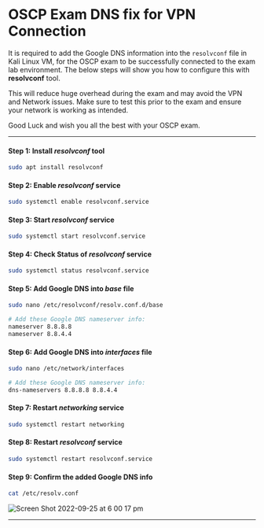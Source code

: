 # OSCP Exam DNS fix for VPN Connection
It is required to add the Google DNS information into the `resolvconf` file in Kali Linux VM, for the OSCP exam to be successfully connected to the exam lab environment. The below steps will show you how to configure this with **resolvconf** tool. 

This will reduce huge overhead during the exam and may avoid the VPN and Network issues. Make sure to test this prior to the exam and ensure your network is working as intended. 

Good Luck and wish you all the best with your OSCP exam. 


---


#### **Step 1:** Install *resolvconf* tool
```bash
sudo apt install resolvconf
```


#### **Step 2:** Enable *resolvconf* service
```bash
sudo systemctl enable resolvconf.service
```


#### **Step 3:** Start *resolvconf* service
```bash
sudo systemctl start resolvconf.service
```


#### **Step 4:** Check Status of *resolvconf* service
```bash
sudo systemctl status resolvconf.service
```


#### **Step 5:** Add Google DNS into *base* file
```bash
sudo nano /etc/resolvconf/resolv.conf.d/base

# Add these Google DNS nameserver info:
nameserver 8.8.8.8
nameserver 8.8.4.4
```


#### **Step 6:** Add Google DNS into *interfaces* file
```bash
sudo nano /etc/network/interfaces

# Add these Google DNS nameserver info:
dns-nameservers 8.8.8.8 8.8.4.4
```


#### **Step 7:** Restart *networking* service
```bash
sudo systemctl restart networking
```


#### **Step 8:** Restart *resolvconf* service
```bash
sudo systemctl restart resolvconf.service
```


#### **Step 9:** Confirm the added Google DNS info
```bash
cat /etc/resolv.conf
```

![Screen Shot 2022-09-25 at 6 00 17 pm](https://user-images.githubusercontent.com/6763366/192138917-e026403e-b977-4bff-94de-019c19a98c5d.png)


---



